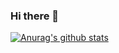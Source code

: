 ### Hi there 👋
[![Anurag's github stats](https://github-readme-stats.vercel.app/api?username=veevargas&&hide=prs,issues,contribs&count_private=true&show_icons=true&theme=tokyonight)](https://github.com/anuraghazra/github-readme-stats)

<!--
**VeeVargas/veevargas** is a ✨ _special_ ✨ repository because its `README.md` (this file) appears on your GitHub profile.

Options: &hide=stars,commits,prs,issues,contribs

Quick Tip (Align The Repo Cards)
You usually won't be able to layout the images side by side. To do that you can use this approach:
<a href="https://github.com/anuraghazra/github-readme-stats">
  <img align="center" src="https://github-readme-stats.vercel.app/api/pin/?username=anuraghazra&repo=github-readme-stats" />
</a>
<a href="https://github.com/anuraghazra/convoychat">
  <img align="center" src="https://github-readme-stats.vercel.app/api/pin/?username=anuraghazra&repo=convoychat" />
</a>


Here are some ideas to get you started:

- 🔭 I’m currently working on ...
- 🌱 I’m currently learning ...
- 👯 I’m looking to collaborate on ...
- 🤔 I’m looking for help with ...
- 💬 Ask me about ...
- 📫 How to reach me: ...
- 😄 Pronouns: ...
- ⚡ Fun fact: ...



-->
